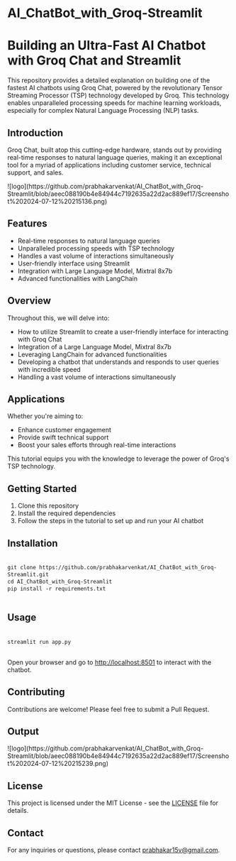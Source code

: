 # AI_ChatBot_with_Groq-Streamlit

<!DOCTYPE html>
<html lang="en">
<head>
  <meta charset="UTF-8">
  <meta name="viewport" content="width=device-width, initial-scale=1.0">
</head>
<body>

  <h1>Building an Ultra-Fast AI Chatbot with Groq Chat and Streamlit</h1>
  <p>
    This repository provides a detailed explanation on building one of the fastest AI chatbots using Groq Chat, powered by the revolutionary Tensor Streaming Processor (TSP) technology developed by Groq. This technology enables unparalleled processing speeds for machine learning workloads, especially for complex Natural Language Processing (NLP) tasks. 
  </p>
  
  <h2>Introduction</h2>
  <p>
    Groq Chat, built atop this cutting-edge hardware, stands out by providing real-time responses to natural language queries, making it an exceptional tool for a myriad of applications including customer service, technical support, and sales.
  </p>
  ![logo](https://github.com/prabhakarvenkat/AI_ChatBot_with_Groq-Streamlit/blob/aeec088190b4e84944c7192635a22d2ac889ef17/Screenshot%202024-07-12%20215136.png)
  <h2>Features</h2>
  <ul>
    <li>Real-time responses to natural language queries</li>
    <li>Unparalleled processing speeds with TSP technology</li>
    <li>Handles a vast volume of interactions simultaneously</li>
    <li>User-friendly interface using Streamlit</li>
    <li>Integration with Large Language Model, Mixtral 8x7b</li>
    <li>Advanced functionalities with LangChain</li>
  </ul>
  
  <h2>Overview</h2>
  <p>
    Throughout this, we will delve into:
  </p>
  <ul>
    <li>How to utilize Streamlit to create a user-friendly interface for interacting with Groq Chat</li>
    <li>Integration of a Large Language Model, Mixtral 8x7b</li>
    <li>Leveraging LangChain for advanced functionalities</li>
    <li>Developing a chatbot that understands and responds to user queries with incredible speed</li>
    <li>Handling a vast volume of interactions simultaneously</li>
  </ul>
  
  <h2>Applications</h2>
  <p>
    Whether you're aiming to:
  </p>
  <ul>
    <li>Enhance customer engagement</li>
    <li>Provide swift technical support</li>
    <li>Boost your sales efforts through real-time interactions</li>
  </ul>
  <p>
    This tutorial equips you with the knowledge to leverage the power of Groq's TSP technology.
  </p>
  
  <h2>Getting Started</h2>
  <ol>
    <li>Clone this repository</li>
    <li>Install the required dependencies</li>
    <li>Follow the steps in the tutorial to set up and run your AI chatbot</li>
  </ol>
  
  <h2>Installation</h2>
  <pre><code>
git clone https://github.com/prabhakarvenkat/AI_ChatBot_with_Groq-Streamlit.git
cd AI_ChatBot_with_Groq-Streamlit
pip install -r requirements.txt
  </code></pre>
  
  <h2>Usage</h2>
  <pre><code>
streamlit run app.py
  </code></pre>
  <p>
    Open your browser and go to <a href="http://localhost:8501">http://localhost:8501</a> to interact with the chatbot.
  </p>
  
  <h2>Contributing</h2>
  <p>
    Contributions are welcome! Please feel free to submit a Pull Request.
  </p>

  <h2>Output</h2>
  ![logo](https://github.com/prabhakarvenkat/AI_ChatBot_with_Groq-Streamlit/blob/aeec088190b4e84944c7192635a22d2ac889ef17/Screenshot%202024-07-12%20215239.png)
  
  <h2>License</h2>
  <p>
    This project is licensed under the MIT License - see the <a href="LICENSE">LICENSE</a> file for details.
  </p>
  
  <h2>Contact</h2>
  <p>
    For any inquiries or questions, please contact <a href="mailto:prabhakar15v@gmail.com">prabhakar15v@gmail.com</a>.
  </p>

</body>
</html>
